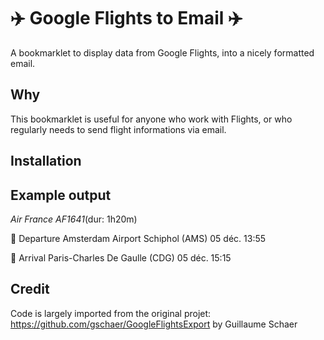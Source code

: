 # ✈️ Google Flights to Email ✈️
A bookmarklet to display data from Google Flights, into a nicely formatted email.

## Why

This bookmarklet is useful for anyone who work with Flights, or who regularly needs to send flight informations via email.

## Installation


## Example output

*Air France AF1641*(dur: 1h20m)

🛫 Departure Amsterdam Airport Schiphol (AMS) 05 déc. 13:55

🛬 Arrival Paris-Charles De Gaulle (CDG) 05 déc. 15:15


## Credit
Code is largely imported from the original projet: https://github.com/gschaer/GoogleFlightsExport
by Guillaume Schaer
